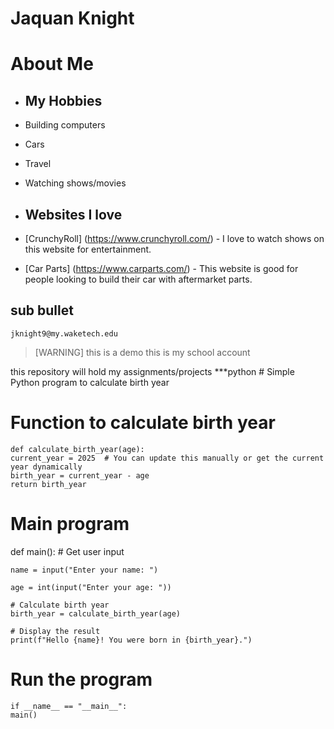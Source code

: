 # Jaquan Knight

# About Me    
-    ## My Hobbies
  -    Building computers
  -    Cars
  -    Travel
  -    Watching shows/movies
    
-    ## Websites I love 
  -    [CrunchyRoll] (https://www.crunchyroll.com/) - I love to watch shows on this website for entertainment.
  -    [Car Parts]  (https://www.carparts.com/) - This website is good for people looking to build their car with aftermarket parts.
    


    
## sub bullet
    jknight9@my.waketech.edu

   >[WARNING]
   >this is a demo
this is my school account

this repository will hold my assignments/projects
 ***python # Simple Python program to calculate birth year

# Function to calculate birth year

    def calculate_birth_year(age):
    current_year = 2025  # You can update this manually or get the current year dynamically
    birth_year = current_year - age
    return birth_year

# Main program
def main():
    # Get user input
  
    name = input("Enter your name: ")
    
    age = int(input("Enter your age: "))
    
    # Calculate birth year
    birth_year = calculate_birth_year(age)
    
    # Display the result
    print(f"Hello {name}! You were born in {birth_year}.")

# Run the program
    if __name__ == "__main__":
    main()

